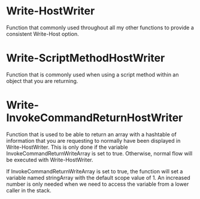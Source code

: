 # Write-HostWriter

Function that commonly used throughout all my other functions to provide a consistent Write-Host option.

# Write-ScriptMethodHostWriter

Function that is commonly used when using a script method within an object that you are returning. 

# Write-InvokeCommandReturnHostWriter

Function that is used to be able to return an array with a hashtable of information that you are requesting to normally have been displayed in Write-HostWriter. This is only done if the variable InvokeCommandReturnWriteArray is set to true. Otherwise, normal flow will be executed with Write-HostWriter. 

If InvokeCommandReturnWriteArray is set to true, the function will set a variable named stringArray with the default scope value of 1. An increased number is only needed when we need to access the variable from a lower caller in the stack. 